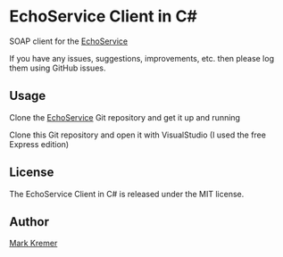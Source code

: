EchoService Client in C#
==============
SOAP client for the [EchoService](https://github.com/mkremer/echo_service)

If you have any issues, suggestions, improvements, etc. then please log them using GitHub issues.

Usage
-----
Clone the [EchoService](https://github.com/mkremer/echo_service) Git repository and get it up and running

Clone this Git repository and open it with VisualStudio (I used the free Express edition)

License
-------
The EchoService Client in C# is released under the MIT license.

Author
------
[Mark Kremer](https://github.com/mkremer)

